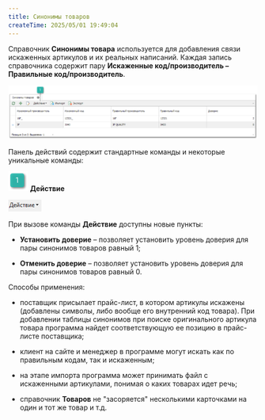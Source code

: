 ```yaml
---
title: Синонимы товаров
createTime: 2025/05/01 19:49:04
---
```

Справочник **Синонимы товара** используется для добавления связи искаженных артикулов и их реальных написаний. Каждая запись справочника содержит пару **Искаженные код/производитель – Правильные код/производитель**. 

![](../../assets/specification/Aspose.Words.83ab1c44-6b28-430a-a5f2-4d9e6ba1abd4.948.png)

Панель действий содержит стандартные команды и некоторые уникальные команды:

![](../../assets/specification/Aspose.Words.83ab1c44-6b28-430a-a5f2-4d9e6ba1abd4.004.png) **Действие**

![](../../assets/specification/Aspose.Words.83ab1c44-6b28-430a-a5f2-4d9e6ba1abd4.949.png)

При вызове команды **Действие** доступны новые пункты:

- **Установить доверие** – позволяет установить уровень доверия для пары синонимов товаров равный 1;

- **Отменить доверие** – позволяет установить уровень доверия для пары синонимов товаров равный 0.

Способы применения:

- поставщик присылает прайс-лист, в котором артикулы искажены (добавлены символы, либо вообще его внутренний код товара). При добавлении таблицы синонимов при поиске оригинального артикула товара программа найдет соответствующую ее позицию в прайс-листе поставщика;

- клиент на сайте и менеджер в программе могут искать как по правильным кодам, так и искаженным;

- на этапе импорта программа может принимать файл с искаженными артикулами, понимая о каких товарах идет речь;

- справочник **Товаров** не "засоряется" несколькими карточками на один и тот же товар и т.д.